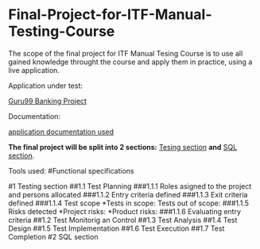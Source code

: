 # Final-Project-for-ITF-Manual-Testing-Course
The scope of the final project for ITF Manual Tesing Course is to use all gained knowledge throught the course and apply them in practice, using a live application.

Application under test:

 [Guru99 Banking Project](https://demo.guru99.com/V4/index.php)
 
 Documentation:
 
 [application documentation used](https://docs.google.com/document/d/1rPW5DV82VJT6vtA1VDSrfxaCBuAduxW0zb1yfTh_VMk/edit)
 
 **The final project will be split into 2 sections:** [Tesing section]() **and** [SQL section]().
 
 Tools used:
 #Functional specifications
 
 #1 Testing section
 ##1.1 Test Planning
 ###1.1.1 Roles asigned to the project and persons allocated
 ###1.1.2 Entry criteria defined
 ###1.1.3 Exit criteria defined
 ###1.1.4 Test scope
 *Tests in scope:
 Tests out of scope:
 ###1.1.5 Risks detected
 *Project risks:
 *Product risks:
 ###1.1.6 Evaluating entry criteria
 ##1.2 Test Monitorig an Control
 ##1.3 Test Analysis
 ##1.4 Test Design
 ##1.5 Test Implementation
 ##1.6 Test Execution
 ##1.7 Test Completion
 #2 SQL section
 
